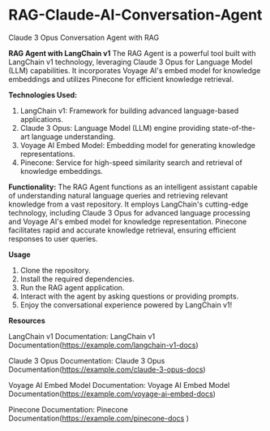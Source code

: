 # RAG-Claude-AI-Conversation-Agent
Claude 3 Opus Conversation Agent with RAG

**RAG Agent with LangChain v1**
The RAG Agent is a powerful tool built with LangChain v1 technology, leveraging Claude 3 Opus for Language Model (LLM) capabilities. It incorporates Voyage AI's embed model for knowledge embeddings and utilizes Pinecone for efficient knowledge retrieval.

**Technologies Used:**

1. LangChain v1: Framework for building advanced language-based applications.
2. Claude 3 Opus: Language Model (LLM) engine providing state-of-the-art language understanding.
3. Voyage AI Embed Model: Embedding model for generating knowledge representations.
4. Pinecone: Service for high-speed similarity search and retrieval of knowledge embeddings.


**Functionality:**
The RAG Agent functions as an intelligent assistant capable of understanding natural language queries and retrieving relevant knowledge from a vast repository. It employs LangChain's cutting-edge technology, including Claude 3 Opus for advanced language processing and Voyage AI's embed model for knowledge representation. Pinecone facilitates rapid and accurate knowledge retrieval, ensuring efficient responses to user queries.

**Usage**

1. Clone the repository.
2. Install the required dependencies.
3. Run the RAG agent application.
4. Interact with the agent by asking questions or providing prompts.
5. Enjoy the conversational experience powered by LangChain v1!



**Resources**

LangChain v1 Documentation: LangChain v1 Documentation(https://example.com/langchain-v1-docs)

Claude 3 Opus Documentation: Claude 3 Opus Documentation(https://example.com/claude-3-opus-docs)

Voyage AI Embed Model Documentation: Voyage AI Embed Model Documentation(https://example.com/voyage-ai-embed-docs)

Pinecone Documentation: Pinecone Documentation(https://example.com/pinecone-docs )



